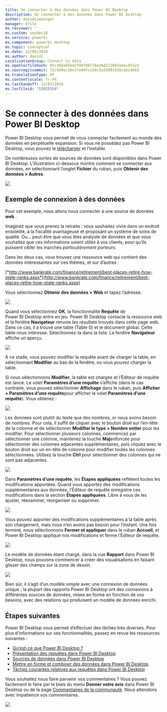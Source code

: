 ```yaml
---
title: Se connecter à des données dans Power BI Desktop
description: Se connecter à des données dans Power BI Desktop
author: davidiseminger
manager: kfile
ms.reviewer: ''
ms.custom: seodec18
ms.service: powerbi
ms.component: powerbi-desktop
ms.topic: conceptual
ms.date: 12/06/2018
ms.author: davidi
LocalizationGroup: Connect to data
ms.openlocfilehash: 0fc366ad5b42f84f8677be36d1f2093a4ac0fa23
ms.sourcegitcommit: 72c9d9ec26e17e94fccb9c5a24301028cebcdeb5
ms.translationtype: HT
ms.contentlocale: fr-FR
ms.lasthandoff: 12/07/2018
ms.locfileid: "53025554"
---
```

# <a name="connect-to-data-in-power-bi-desktop"></a>Se connecter à des données dans Power BI Desktop
Power BI Desktop vous permet de vous connecter facilement au monde des données en perpétuelle expansion. Si vous ne possédez pas Power BI Desktop, vous pouvez le [télécharger](http://go.microsoft.com/fwlink/?LinkID=521662) et l’installer.

De *nombreuses sortes* de sources de données sont disponibles dans Power BI Desktop. L’illustration ci-dessous montre comment se connecter aux données, en sélectionnant l’onglet **Fichier** du ruban, puis **Obtenir des données \> Autres**.

![](media/desktop-connect-to-data/getdatavid_smallv2.gif)

## <a name="example-of-connecting-to-data"></a>Exemple de connexion à des données
Pour cet exemple, nous allons nous connecter à une source de données **web** .

Imaginez que vous prenez la retraite : vous souhaitez vivre dans un endroit ensoleillé, à la fiscalité avantageuse et proposant un système de soins de qualité. Ou... peut-être que vous êtes analyste de données et que vous souhaitez que ces informations soient utiles à vos clients, pour qu’ils puissent cibler les marchés *particulièrement porteurs*.

Dans les deux cas, vous trouvez une ressource web qui contient des données intéressantes sur ces thèmes, et sur d’autres :

[*http://www.bankrate.com/finance/retirement/best-places-retire-how-state-ranks.aspx*](http://www.bankrate.com/finance/retirement/best-places-retire-how-state-ranks.aspx)

Vous sélectionnez **Obtenir des données \> Web** et tapez l’adresse.

![](media/desktop-connect-to-data/connecttodata_3.png)

Quand vous sélectionnez **OK**, la fonctionnalité **Requête** de Power BI Desktop entre en jeu. Power BI Desktop contacte la ressource web et la fenêtre **Navigateur** renvoie les résultats trouvés dans cette page web. Dans ce cas, il a trouvé une table (Table 0) et le document global. Cette table nous intéresse. Sélectionnez-la dans la liste. La fenêtre **Navigateur** affiche un aperçu.

![](media/desktop-connect-to-data/datasources_fromnavigatordialog.png)

À ce stade, vous pouvez modifier la requête avant de charger la table, en sélectionnant **Modifier** au bas de la fenêtre, ou vous pouvez charger la table.

Si nous sélectionnons **Modifier**, la table est chargée et l’Éditeur de requête est lancé. Le volet **Paramètres d’une requête** s’affiche (dans le cas contraire, vous pouvez sélectionner **Affichage** dans le ruban, puis **Afficher \> Paramètres d’une requête**pour afficher le volet **Paramètres d’une requête**). Vous obtenez :

![](media/desktop-connect-to-data/designer_gsg_editquery.png)

Les données sont plutôt du texte que des nombres, or nous avons besoin de nombres. Pour cela, il suffit de cliquer avec le bouton droit sur l’en-tête de la colonne et de sélectionner **Modifier le type \> Nombre entier** pour les modifier. Pour sélectionner plusieurs colonnes, commencez par sélectionner une colonne, maintenez la touche **Maj**enfoncée pour sélectionner des colonnes adjacentes supplémentaires, puis cliquez avec le bouton droit sur un en-tête de colonne pour modifier toutes les colonnes sélectionnées. Utilisez la touche **Ctrl** pour sélectionner des colonnes qui ne sont pas adjacentes.

![](media/desktop-connect-to-data/designer_gsg_changedatatype.png)

Dans **Paramètres d’une requête**, les **Étapes appliquées** reflètent toutes les modifications apportées. Quand vous apportez des modifications supplémentaires aux données, l’Éditeur de requête enregistre ces modifications dans la section **Étapes appliquées**. Libre à vous de les ajuster, réexaminer, réorganiser ou supprimer.

![](media/desktop-connect-to-data/designer_gsg_appliedsteps_changedtype.png)

Vous pouvez apporter des modifications supplémentaires à la table après son chargement, mais nous n’en avons pas besoin pour l’instant. Une fois terminé, nous sélectionnons **Fermer et appliquer** dans le ruban **Accueil**, et Power BI Desktop applique nos modifications et ferme l’Éditeur de requête.

![](media/desktop-connect-to-data/connecttodata_closenload.png)

Le modèle de données étant chargé, dans la vue **Rapport** dans Power BI Desktop, nous pouvons commencer à créer des visualisations en faisant glisser des champs sur la zone de dessin.

![](media/desktop-connect-to-data/connecttodata_dragontoreportview.png)

Bien sûr, il s’agit d’un modèle simple avec une connexion de données unique ; la plupart des rapports Power BI Desktop ont des connexions à différentes sources de données, mises en forme en fonction de vos besoins, avec des relations qui produisent un modèle de données enrichi. 

## <a name="next-steps"></a>Étapes suivantes
Power BI Desktop vous permet d’effectuer des tâches très diverses. Pour plus d’informations sur ses fonctionnalités, passez en revue les ressources suivantes :

* [Qu’est-ce que Power BI Desktop ?](desktop-what-is-desktop.md)
* [Présentation des requêtes dans Power BI Desktop](desktop-query-overview.md)
* [Sources de données dans Power BI Desktop](desktop-data-sources.md)
* [Mettre en forme et combiner des données dans Power BI Desktop](desktop-shape-and-combine-data.md)
* [Tâches courantes relatives aux requêtes dans Power BI Desktop](desktop-common-query-tasks.md)   

Vous souhaitez nous faire parvenir vos commentaires ? Vous pouvez facilement le faire par le biais du menu **Donner votre avis** dans Power BI Desktop ou de la page [Commentaires de la communauté](http://community.powerbi.com/t5/Community-Feedback/bd-p/community-feedback). Nous attendons avec impatience vos commentaires.

![](media/desktop-connect-to-data/sendfeedback.png)

